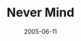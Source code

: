 ---
layout: message
category: message
series: "Mind+Screw"
title: "Never Mind"
date: 2005-06-11
audio-description: "What if we discovered that our mind has played tricks on us? What if things are not what they seem? What if we found that our world is not defined by what happens to us but rather by how we process and react to what happens? And what if the result is we’v"
audio: "http://www.crossroads.net/audio/2005/2005_05_Mind+Screw/Mind+Screw_04_06-12-05_Never_Mind.mp3"
audio-title: "Never Mind"
audio-duration: "39&#58;14"
---